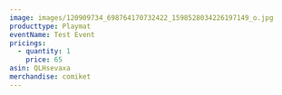 ```yaml
---
image: images/120909734_698764170732422_1598528034226197149_o.jpg
producttype: Playmat
eventName: Test Event
pricings:
  - quantity: 1
    price: 65
asin: QLHsevaxa
merchandise: comiket
---
```


